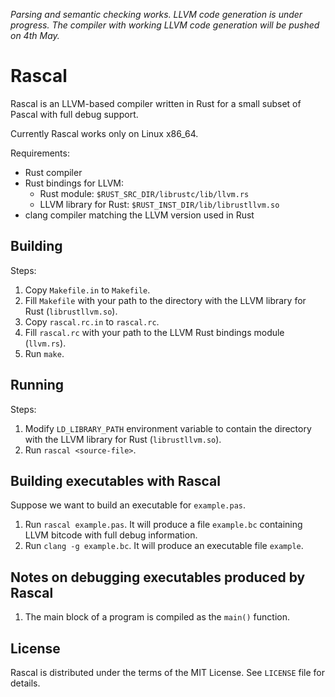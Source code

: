 *Parsing and semantic checking works. LLVM code generation is under progress.
The compiler with working LLVM code generation will be pushed on 4th May.*

# Rascal

Rascal is an LLVM-based compiler written in Rust for a small subset of Pascal
with full debug support.

Currently Rascal works only on Linux x86_64.

Requirements:

* Rust compiler
* Rust bindings for LLVM:
  * Rust module: `$RUST_SRC_DIR/librustc/lib/llvm.rs`
  * LLVM library for Rust: `$RUST_INST_DIR/lib/librustllvm.so`
* clang compiler matching the LLVM version used in Rust

## Building

Steps:

1. Copy `Makefile.in` to `Makefile`.
2. Fill `Makefile` with your path to the directory with the LLVM library for
   Rust (`librustllvm.so`).
3. Copy `rascal.rc.in` to `rascal.rc`.
4. Fill `rascal.rc` with your path to the LLVM Rust bindings module
   (`llvm.rs`).
5. Run `make`.

## Running

Steps:

1. Modify `LD_LIBRARY_PATH` environment variable to contain the directory with
   the LLVM library for Rust (`librustllvm.so`).
2. Run `rascal <source-file>`.

## Building executables with Rascal

Suppose we want to build an executable for `example.pas`.

1. Run `rascal example.pas`. It will produce a file `example.bc` containing
   LLVM bitcode with full debug information.
2. Run `clang -g example.bc`. It will produce an executable file `example`.

## Notes on debugging executables produced by Rascal

1. The main block of a program is compiled as the `main()` function.

## License

Rascal is distributed under the terms of the MIT License. See `LICENSE`
file for details.
